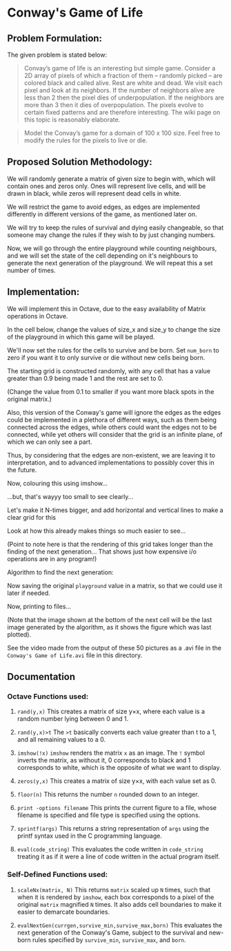 # Conway's Game of Life

## Problem Formulation:

The given problem is stated below:
>Convay’s game of life is an interesting but simple game. Consider a 2D array of pixels of which a fraction of them – randomly picked – are colored black and called alive. Rest are white and dead. We visit each pixel and look at its neighbors. If the number of neighbors alive are less than 2 then the pixel dies of underpopulation. If the neighbors are more than 3 then it dies of overpopulation. The pixels evolve to certain fixed patterns and are therefore interesting. The wiki page on this topic is reasonably elaborate.

>Model the Convay’s game for a domain of 100 x 100 size. Feel free to modify the rules for the pixels to live or die.

## Proposed Solution Methodology:

We will randomly generate a matrix of given size to begin with, which will contain ones and zeros only. Ones will represent live cells, and will be drawn in black, while zeros will represent dead cells in white.

We will restrict the game to avoid edges, as edges are implemented differently in different versions of the game, as mentioned later on.

We will try to keep the rules of survival and dying easily changeable, so that someone may change the rules if they wish to by just changing numbers.

Now, we will go through the entire playground while counting neighbours, and we will set the state of the cell depending on it's neighbours to generate the next generation of the playground. We will repeat this a set number of times.

## Implementation:
We will implement this in Octave, due to the easy availability of Matrix operations in Octave.


In the cell below, change the values of size_x and size_y to change the size of the playground in which this game will be played.

We'll now set the rules for the cells to survive and be born. Set `num_born` to zero if you want it to only survive or die without new cells being born.

The starting grid is constructed randomly, with any cell that has a value greater than 0.9 being made 1 and the rest are set to 0. 

(Change the value from 0.1 to smaller if you want more black spots in the original matrix.)

Also, this version of the Conway's game will ignore the edges as the edges could be implemented in a plethora of different ways, such as them being connected across the edges, while others could want the edges not to be connected, while yet others will consider that the grid is an infinite plane, of which we can only see a part. 

Thus, by considering that the edges are non-existent, we are leaving it to interpretation, and to advanced implementations to possibly cover this in the future.

Now, colouring this using imshow...

...but, that's wayyy too small to see clearly... 

Let's make it N-times bigger, and add horizontal and vertical lines to make a clear grid for this

Look at how this already makes things so much easier to see...

(Point to note here is that the rendering of this grid takes longer than the finding of the next generation... That shows just how expensive i/o operations are in any program!)

Algorithm to find the next generation:

Now saving the original `playground` value in a matrix, so that we could use it later if needed.

Now, printing to files...

(Note that the image shown at the bottom of the next cell will be the last image generated by the algorithm, as it shows the figure which was last plotted).

See the video made from the output of these 50 pictures as a .avi file in the `Conway's Game of Life.avi` file in this directory.

## Documentation

### Octave Functions used:
1. `rand(y,x)`
    This creates a matrix of size y$\times$x, where each value is a random number lying between 0 and 1.
    
2. `rand(y,x)>t`
    The `>t` basically converts each value greater than t to a 1, and all remaining values to a 0.
    
3. `imshow(!x)`
    `imshow` renders the matrix `x` as an image. The `!` symbol inverts the matrix, as without it, 0 corresponds to black and 1 corresponds to white, which is the opposite of what we want to display.
    
4. `zeros(y,x)`
    This creates a matrix of size y$\times$x, with each value set as 0.

5. `floor(n)`
    This returns the number `n` rounded down to an integer.

6. `print -options filename`
    This prints the current figure to a file, whose filename is specified and file type is specified using the options.

7. `sprintf(args)`
    This returns a string representation of `args` using the printf syntax used in the C programming language.

8. `eval(code_string)`
    This evaluates the code written in `code_string` treating it as if it were a line of code written in the actual program itself.

### Self-Defined Functions used:
1. `scaleNx(matrix, N)`
    This returns `matrix` scaled up `N` times, such that when it is rendered by `imshow`, each box corresponds to a pixel of the original `matrix` magnified `N` times. It also adds cell boundaries to make it easier to demarcate boundaries.

2. `evalNextGen(currgen,survive_min,survive_max,born)`
    This evaluates the next generation of the Conway's Game, subject to the survival and new-born rules specified by `survive_min`, `survive_max`, and `born`.

